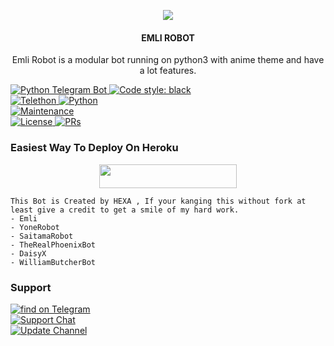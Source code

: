 <p align="center">
  <img src="https://te.legra.ph/file/074ef8d210745e3380baf.jpg">
</p>

<h4><p align="center"> EMLI ROBOT </p></h4>

<p align="center">Emli Robot is a modular bot running on python3 with anime theme and have a lot features.</p>

<p align="center">

<a href="https://python-telegram-bot.org"> <img src="https://img.shields.io/badge/PTB-13.7-white?&style=flat-round&logo=github" alt="Python Telegram Bot" /> </a>
<a href="https://github.com/psf/black"><img alt="Code style: black" src="https://img.shields.io/badge/code%20style-black-000000.svg"></a><br>
<a href="https://docs.telethon.dev"> <img src="https://img.shields.io/badge/Telethon-1.23.0-red?&style=flat-round&logo=github" alt="Telethon" /> </a>
<a href="https://docs.python.org"> <img src="https://img.shields.io/badge/Python-3.10.0-purple?&style=flat-round&logo=python" alt="Python" /> </a><br>
<a href="https://github.com/NoobLeechX/EMLI"> <img src="https://img.shields.io/badge/Maintained-Yes-yellow.svg" alt="Maintenance" /> </a><br>
<a href="https://github.com/NoobLeechX/EMLI/blob/main/LICENSE"> <img src="https://img.shields.io/badge/License-GPLv3-blue.svg" alt="License" /> </a>
<a href="https://makeapullrequest.com"> <img src="https://img.shields.io/badge/PRs-Welcome-blue.svg?style=flat-round" alt="PRs" /> </a>
</p>

### Easiest Way To Deploy On Heroku 

<p align="center"><a href="https://heroku.com/deploy?template=https://github.com/Sivatheboss88/shukurenaibot"> <img src="https://img.shields.io/badge/Deploy%20To%20Heroku-blue?style=for-the-badge&logo=heroku" width="220" height="38.45"/></a></p>

```
This Bot is Created by HEXA , If your kanging this without fork at least give a credit to get a smile of my hard work. 
- Emli
- YoneRobot
- SaitamaRobot 
- TheRealPhoenixBot
- DaisyX 
- WilliamButcherBot
```

### Support
<p>
<a href="https://t.me/shado_hackers"> <img src="https://img.shields.io/badge/in-telegram-blue?&logo=telegram" alt="find on Telegram" /> </a><br>
<a href="https://t.me/OMG_info"> <img src="https://img.shields.io/badge/Support-Chat-blue?&logo=telegram" alt="Support Chat" /> </a><br>
<a href="https://t.me/nexleech"> <img src="https://img.shields.io/badge/Update-Channel-blue?&logo=telegram" alt="Update Channel" /> </a><br>
</p>
